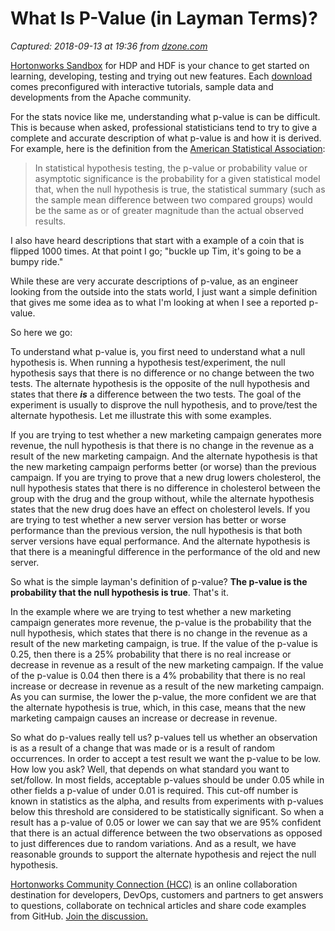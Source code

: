 # What Is P-Value (in Layman Terms)?

_Captured: 2018-09-13 at 19:36 from [dzone.com](https://dzone.com/articles/what-is-p-value-in-layman-terms?edition=391225&utm_source=Zone%20Newsletter&utm_medium=email&utm_campaign=big%20data%202018-09-13)_

[Hortonworks Sandbox](https://dzone.com/go?i=285437&u=https%3A%2F%2Fhortonworks.com%2Fproducts%2Fsandbox%2F%3Futm_campaign%3Ddzonepre%2Fpostroll%26utm_medium%3Ddisplay%26apos%3B%26utm_source%3Ddzone%26utm_id%3D2216633) for HDP and HDF is your chance to get started on learning, developing, testing and trying out new features. Each [download](https://dzone.com/go?i=285437&u=https%3A%2F%2Fhortonworks.com%2Fproducts%2Fsandbox%2F%3Futm_campaign%3Ddzonepre%2Fpostroll%26utm_medium%3Ddisplay%26apos%3B%26utm_source%3Ddzone%26utm_id%3D2216633) comes preconfigured with interactive tutorials, sample data and developments from the Apache community.

For the stats novice like me, understanding what p-value is can be difficult. This is because when asked, professional statisticians tend to try to give a complete and accurate description of what p-value is and how it is derived. For example, here is the definition from the [American Statistical Association](https://en.wikipedia.org/wiki/P-value):

> In statistical hypothesis testing, the p-value or probability value or asymptotic significance is the probability for a given statistical model that, when the null hypothesis is true, the statistical summary (such as the sample mean difference between two compared groups) would be the same as or of greater magnitude than the actual observed results.

I also have heard descriptions that start with a example of a coin that is flipped 1000 times. At that point I go; "buckle up Tim, it's going to be a bumpy ride."

While these are very accurate descriptions of p-value, as an engineer looking from the outside into the stats world, I just want a simple definition that gives me some idea as to what I'm looking at when I see a reported p-value.

So here we go:

To understand what p-value is, you first need to understand what a null hypothesis is. When running a hypothesis test/experiment, the null hypothesis says that there is no difference or no change between the two tests. The alternate hypothesis is the opposite of the null hypothesis and states that there _**is**_ a difference between the two tests. The goal of the experiment is usually to disprove the null hypothesis, and to prove/test the alternate hypothesis. Let me illustrate this with some examples.

If you are trying to test whether a new marketing campaign generates more revenue, the null hypothesis is that there is no change in the revenue as a result of the new marketing campaign. And the alternate hypothesis is that the new marketing campaign performs better (or worse) than the previous campaign. If you are trying to prove that a new drug lowers cholesterol, the null hypothesis states that there is no difference in cholesterol between the group with the drug and the group without, while the alternate hypothesis states that the new drug does have an effect on cholesterol levels. If you are trying to test whether a new server version has better or worse performance than the previous version, the null hypothesis is that both server versions have equal performance. And the alternate hypothesis is that there is a meaningful difference in the performance of the old and new server.

So what is the simple layman's definition of p-value? **The p-value is the probability that the null hypothesis is true**. That's it.

In the example where we are trying to test whether a new marketing campaign generates more revenue, the p-value is the probability that the null hypothesis, which states that there is no change in the revenue as a result of the new marketing campaign, is true. If the value of the p-value is 0.25, then there is a 25% probability that there is no real increase or decrease in revenue as a result of the new marketing campaign. If the value of the p-value is 0.04 then there is a 4% probability that there is no real increase or decrease in revenue as a result of the new marketing campaign. As you can surmise, the lower the p-value, the more confident we are that the alternate hypothesis is true, which, in this case, means that the new marketing campaign causes an increase or decrease in revenue.

So what do p-values really tell us? p-values tell us whether an observation is as a result of a change that was made or is a result of random occurrences. In order to accept a test result we want the p-value to be low. How low you ask? Well, that depends on what standard you want to set/follow. In most fields, acceptable p-values should be under 0.05 while in other fields a p-value of under 0.01 is required. This cut-off number is known in statistics as the alpha, and results from experiments with p-values below this threshold are considered to be statistically significant. So when a result has a p-value of 0.05 or lower we can say that we are 95% confident that there is an actual difference between the two observations as opposed to just differences due to random variations. And as a result, we have reasonable grounds to support the alternate hypothesis and reject the null hypothesis.

[Hortonworks Community Connection (HCC)](https://dzone.com/go?i=293443&u=https%3A%2F%2Fcommunity.hortonworks.com%2Findex.html%3Futm_campaign%3Ddzonepre%2Fpostrollv2%26utm_medium%3D3rd-party-resource%26utm_source%3Ddzone%26utm_id%3D2307295) is an online collaboration destination for developers, DevOps, customers and partners to get answers to questions, collaborate on technical articles and share code examples from GitHub. [Join the discussion.](https://dzone.com/go?i=293443&u=https%3A%2F%2Fcommunity.hortonworks.com%2Findex.html%3Futm_campaign%3Ddzonepre%2Fpostrollv2%26utm_medium%3D3rd-party-resource%26utm_source%3Ddzone%26utm_id%3D2307295)
